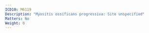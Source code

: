 ```yaml
---
ICD10: M6119
Description: "Myositis ossificans progressiva: Site unspecified"
Matters: No
Weight: 0
---
```


